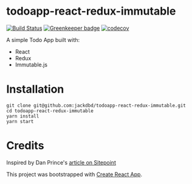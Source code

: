 # todoapp-react-redux-immutable
[![Build Status](https://travis-ci.org/jackdbd/todoapp-react-redux-immutable.svg?branch=master)](https://travis-ci.org/jackdbd/todoapp-react-redux-immutable) [![Greenkeeper badge](https://badges.greenkeeper.io/jackdbd/todoapp-react-redux-immutable.svg)](https://greenkeeper.io/) [![codecov](https://codecov.io/gh/jackdbd/todoapp-react-redux-immutable/branch/master/graph/badge.svg)](https://codecov.io/gh/jackdbd/todoapp-react-redux-immutable)

A simple Todo App built with:

- React
- Redux
- Immutable.js


# Installation

```
git clone git@github.com:jackdbd/todoapp-react-redux-immutable.git
cd todoapp-react-redux-immutable
yarn install
yarn start
```


# Credits

Inspired by Dan Prince's [article on Sitepoint](https://www.sitepoint.com/how-to-build-a-todo-app-using-react-redux-and-immutable-js/)

This project was bootstrapped with [Create React App](https://github.com/facebookincubator/create-react-app).
